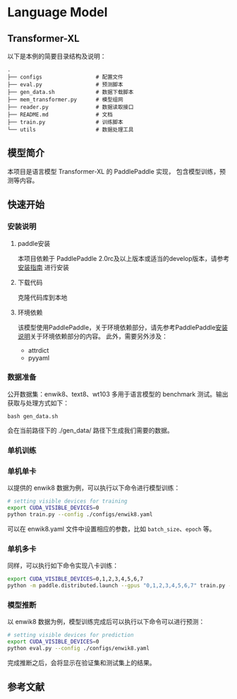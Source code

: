 # Language Model

## Transformer-XL

以下是本例的简要目录结构及说明：

```text
.
├── configs                 # 配置文件
├── eval.py                 # 预测脚本
├── gen_data.sh             # 数据下载脚本
├── mem_transformer.py      # 模型组网
├── reader.py               # 数据读取接口
├── README.md               # 文档
├── train.py                # 训练脚本
└── utils                   # 数据处理工具
```

## 模型简介

本项目是语言模型 Transformer-XL 的 PaddlePaddle 实现， 包含模型训练，预测等内容。


## 快速开始

### 安装说明

1. paddle安装

    本项目依赖于 PaddlePaddle 2.0rc及以上版本或适当的develop版本，请参考 [安装指南](https://www.paddlepaddle.org.cn/install/quick) 进行安装

2. 下载代码

    克隆代码库到本地

3. 环境依赖

    该模型使用PaddlePaddle，关于环境依赖部分，请先参考PaddlePaddle[安装说明](https://www.paddlepaddle.org.cn/documentation/docs/zh/install/index_cn.html)关于环境依赖部分的内容。
    此外，需要另外涉及：
      * attrdict
      * pyyaml



### 数据准备

公开数据集：enwik8、text8、wt103 多用于语言模型的 benchmark 测试。输出获取与处理方式如下：

```shell
bash gen_data.sh
```

会在当前路径下的 ./gen_data/ 路径下生成我们需要的数据。


### 单机训练

### 单机单卡

以提供的 enwik8 数据为例，可以执行以下命令进行模型训练：

```sh
# setting visible devices for training
export CUDA_VISIBLE_DEVICES=0
python train.py --config ./configs/enwik8.yaml
```

可以在 enwik8.yaml 文件中设置相应的参数，比如 `batch_size`、`epoch` 等。

### 单机多卡

同样，可以执行如下命令实现八卡训练：

```sh
export CUDA_VISIBLE_DEVICES=0,1,2,3,4,5,6,7
python -m paddle.distributed.launch --gpus "0,1,2,3,4,5,6,7" train.py --config ./configs/enwik8.yaml
```


### 模型推断

以 enwik8 数据为例，模型训练完成后可以执行以下命令可以进行预测：

```sh
# setting visible devices for prediction
export CUDA_VISIBLE_DEVICES=0
python eval.py --config ./configs/enwik8.yaml
```

完成推断之后，会将显示在验证集和测试集上的结果。

## 参考文献

